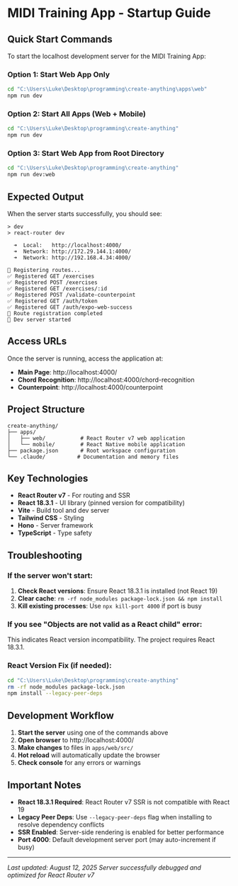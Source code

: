 # MIDI Training App - Startup Guide

## Quick Start Commands

To start the localhost development server for the MIDI Training App:

### Option 1: Start Web App Only
```bash
cd "C:\Users\Luke\Desktop\programming\create-anything\apps\web"
npm run dev
```

### Option 2: Start All Apps (Web + Mobile)
```bash
cd "C:\Users\Luke\Desktop\programming\create-anything"
npm run dev
```

### Option 3: Start Web App from Root Directory
```bash
cd "C:\Users\Luke\Desktop\programming\create-anything"
npm run dev:web
```

## Expected Output

When the server starts successfully, you should see:
```
> dev
> react-router dev

  ➜  Local:   http://localhost:4000/
  ➜  Network: http://172.29.144.1:4000/
  ➜  Network: http://192.168.4.34:4000/

🔧 Registering routes...
✅ Registered GET /exercises
✅ Registered POST /exercises
✅ Registered GET /exercises/:id
✅ Registered POST /validate-counterpoint
✅ Registered GET /auth/token
✅ Registered GET /auth/expo-web-success
🎉 Route registration completed
🚧 Dev server started
```

## Access URLs

Once the server is running, access the application at:

- **Main Page**: http://localhost:4000/
- **Chord Recognition**: http://localhost:4000/chord-recognition
- **Counterpoint**: http://localhost:4000/counterpoint

## Project Structure

```
create-anything/
├── apps/
│   ├── web/           # React Router v7 web application
│   └── mobile/        # React Native mobile application
├── package.json       # Root workspace configuration
└── .claude/          # Documentation and memory files
```

## Key Technologies

- **React Router v7** - For routing and SSR
- **React 18.3.1** - UI library (pinned version for compatibility)
- **Vite** - Build tool and dev server
- **Tailwind CSS** - Styling
- **Hono** - Server framework
- **TypeScript** - Type safety

## Troubleshooting

### If the server won't start:
1. **Check React versions**: Ensure React 18.3.1 is installed (not React 19)
2. **Clear cache**: `rm -rf node_modules package-lock.json && npm install`
3. **Kill existing processes**: Use `npx kill-port 4000` if port is busy

### If you see "Objects are not valid as a React child" error:
This indicates React version incompatibility. The project requires React 18.3.1.

### React Version Fix (if needed):
```bash
cd "C:\Users\Luke\Desktop\programming\create-anything"
rm -rf node_modules package-lock.json
npm install --legacy-peer-deps
```

## Development Workflow

1. **Start the server** using one of the commands above
2. **Open browser** to http://localhost:4000/
3. **Make changes** to files in `apps/web/src/`
4. **Hot reload** will automatically update the browser
5. **Check console** for any errors or warnings

## Important Notes

- **React 18.3.1 Required**: React Router v7 SSR is not compatible with React 19
- **Legacy Peer Deps**: Use `--legacy-peer-deps` flag when installing to resolve dependency conflicts
- **SSR Enabled**: Server-side rendering is enabled for better performance
- **Port 4000**: Default development server port (may auto-increment if busy)

---
*Last updated: August 12, 2025*
*Server successfully debugged and optimized for React Router v7*